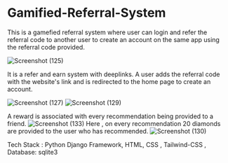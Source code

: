 # Gamified-Referral-System

This is a gamefied referral system where user can login and refer the referral code to another user to create an account on the same app using the referral code provided.

![Screenshot (125)](https://user-images.githubusercontent.com/82909875/181098615-efa2e0c3-da41-428c-9801-00e066724ae2.png)

It is a refer and earn system with deeplinks. A user adds the referral code with the website's link and is redirected to the home page to create an account.

![Screenshot (127)](https://user-images.githubusercontent.com/82909875/181098775-ef039894-72cd-4cb9-8a97-cd8dc048193c.png)
![Screenshot (129)](https://user-images.githubusercontent.com/82909875/181098897-14829579-7e9b-44ce-a332-44f72e2c67c5.png)

A reward is associated with every recommendation being provided to a friend.
![Screenshot (133)](https://user-images.githubusercontent.com/82909875/181099008-3cd797a0-b8dd-4edb-9b50-a6a0679ed57a.png)
Here , on every recommendation 20 diamonds are provided to the user who has recommended.
![Screenshot (130)](https://user-images.githubusercontent.com/82909875/181099042-07ce204d-cb56-4d4b-873c-2afd4370e78c.png)


Tech Stack : Python Django Framework, HTML, CSS , Tailwind-CSS , Database: sqlite3

